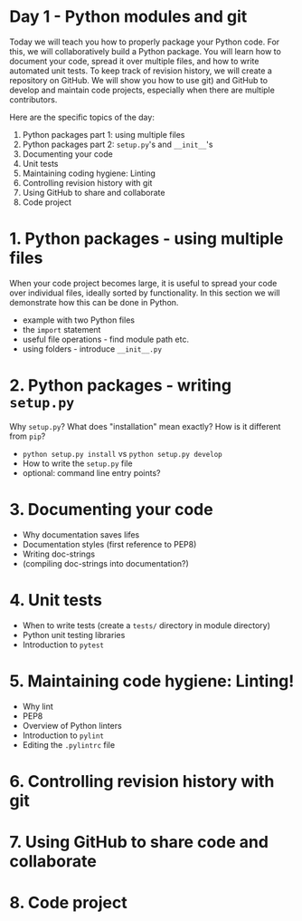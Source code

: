 # Day 1 - Python modules and git

Today we will teach you how to properly package your Python code. For this, we will collaboratively build a Python package. You will learn how to document your code, spread it over multiple files, and how to write automated unit tests. To keep track of revision history, we will create a repository on GitHub. We will show you how to use git) and GitHub to develop and maintain code projects, especially when there are multiple contributors.


Here are the specific topics of the day:

1. Python packages part 1: using multiple files
2. Python packages part 2: `setup.py`'s and `__init__`'s
3. Documenting your code
4. Unit tests
5. Maintaining coding hygiene: Linting
6. Controlling revision history with git
7. Using GitHub to share and collaborate
8. Code project


# 1. Python packages - using multiple files

When your code project becomes large, it is useful to spread your code over individual files, ideally sorted by functionality. In this section we will demonstrate how this can be done in Python.

- example with two Python files
- the `import` statement
- useful file operations - find module path etc.
- using folders - introduce `__init__.py`
  

# 2. Python packages - writing `setup.py`

Why `setup.py`? What does "installation" mean exactly? How is it different from `pip`?

- `python setup.py install` vs `python setup.py develop`
- How to write the `setup.py` file
- optional: command line entry points?

# 3. Documenting your code

- Why documentation saves lifes
- Documentation styles (first reference to PEP8)
- Writing doc-strings
- (compiling doc-strings into documentation?)
  
# 4. Unit tests

- When to write tests (create a `tests/` directory in module directory)
- Python unit testing libraries
- Introduction to `pytest`

# 5. Maintaining code hygiene: Linting!

- Why lint
- PEP8
- Overview of Python linters
- Introduction to `pylint`
- Editing the `.pylintrc` file

# 6. Controlling revision history with git

# 7. Using GitHub to share code and collaborate

# 8. Code project

